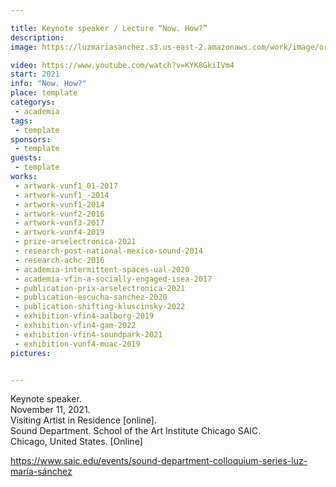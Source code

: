 ```yaml
---

title: Keynote speaker / Lecture “Now. How?”
description: 
image: https://luzmariasanchez.s3.us-east-2.amazonaws.com/work/image/original/IMG-0175.JPG

video: https://www.youtube.com/watch?v=KYK8GkiIVm4
start: 2021
info: "Now. How?"
place: template
categorys:
 - academia
tags:
 - template
sponsors:
 - template
guests:
 - template
works:
 - artwork-vunf1_01-2017
 - artwork-vunf1_-2014
 - artwork-vunf1-2014
 - artwork-vunf2-2016
 - artwork-vunf3-2017
 - artwork-vunf4-2019
 - prize-arselectronica-2021
 - research-post-national-mexico-sound-2014
 - research-achc-2016
 - academia-intermittent-spaces-ual-2020
 - academia-vfin-a-socially-engaged-isea-2017
 - publication-prix-arselectronica-2021
 - publication-escucha-sanchez-2020
 - publication-shifting-kluscinsky-2022
 - exhibition-vfin4-aalborg-2019
 - exhibition-vfin4-gam-2022
 - exhibition-vfin4-soundpark-2021
 - exhibition-vunf4-muac-2019
pictures:


---
```

Keynote speaker.\
November 11, 2021.\
Visiting Artist in Residence [online].\
Sound Department. School of the Art Institute Chicago SAIC.\
Chicago, United States. [Online]

https://www.saic.edu/events/sound-department-colloquium-series-luz-maría-sánchez